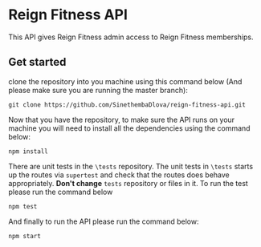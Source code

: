 # Reign Fitness API
This API gives Reign Fitness admin access to Reign Fitness memberships.

## Get started

clone the repository into you machine using this command below (And please make sure you are running the master branch):
```
git clone https://github.com/SinethembaDlova/reign-fitness-api.git
```

Now that you have the repository, to make sure the API runs on your machine you will need to install all the dependencies using the command below: 

```
npm install
```

There are unit tests in the `\tests` repository. The unit tests in `\tests` starts up the routes via `supertest` and check that the routes does behave appropriately. **Don't change**  `tests` repository or files in it. To run the test please run the command below 
```
npm test
``` 

And finally to run the API please run the command below:
```
npm start
```